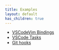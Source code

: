 ```yaml
---
title: Examples
layout: default
has_children: true
---
```

- [VSCodeVim Bindings](examples/vim-bindings.md)
- [VSCode Tasks](examples/tasks.md)
- [Git hooks](examples/git-hooks.md)
